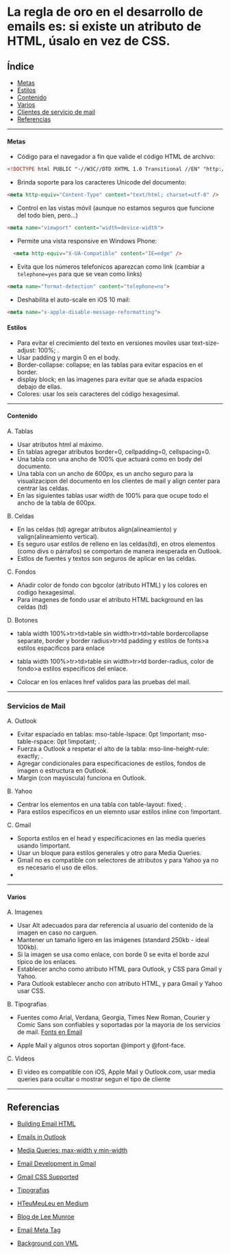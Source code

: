 # La regla de oro en el desarrollo de emails es: si existe un atributo de HTML, úsalo en vez de CSS.

## Índice 
* [Metas](#Metas) 
* [Estilos](#Estilos) 
* [Contenido](#contenido) 
* [Varios](#Varios) 
* [Clientes de servicio de mail](#servicios-de-mail)
* [Referencias](#Referencias)

* * *

#### Metas

* Código para el navegador a fin que valide el código HTML de archivo: 
``` html
<!DOCTYPE html PUBLIC "-//W3C//DTD XHTML 1.0 Transitional //EN" "http://www.w3.org/TR/xhtml1/DTD/xhtml1-transitional.dtd"> 
```

* Brinda soporte para los caracteres Unicode del documento:
``` html 
<meta http-equiv="Content-Type" content="text/html; charset=utf-8" /> 
```

* Control en las vistas móvil (aunque no estamos seguros que funcione del todo bien, pero...) 
``` html 
<meta name="viewport" content="width=device-width"> 
```

* Permite una vista responsive en Windows Phone: 
``` html 
  <meta http-equiv="X-UA-Compatible" content="IE=edge" />
``` 

* Evita que los números telefonicos aparezcan como link (cambiar a ``` telephone=yes ``` para que se vean como links)
``` html
<meta name="format-detection" content="telephone=no">
``` 

* Deshabilita el auto-scale en iOS 10 mail: 
``` html 
<meta name="x-apple-disable-message-reformatting"> 
```

#### Estilos

* Para evitar el crecimiento del texto en versiones moviles usar text-size-adjust: 100%; .
* Usar padding y margin 0 en el body.
* Border-collapse: collapse; en las tablas para evitar espacios en el border.
* display block; en las imagenes para evitar que se añada espacios debajo de ellas.
* Colores: usar los seis caracteres del código hexagesimal.

* * *

#### Contenido

A. Tablas

* Usar atributos html al máximo.
* En tablas agregar atributos border=0, cellpadding=0, cellspacing=0.
* Una tabla con una ancho de 100% que actuará como en body del documento. 
* Una tabla con un ancho de 600px, es un ancho seguro para la visualizacipon del documento en los clientes de mail y align center para centrar las celdas.
* En las siguientes tablas usar width de 100% para que ocupe todo el ancho de la tabla de 600px.

B. Celdas
* En las celdas (td) agregar atributos align(alineamiento) y valign(alineamiento vertical).
* Es seguro usar estilos de relleno en las celdas(td), en otros elementos (como divs o párrafos) se comportan de manera inesperada en Outlook.  
* Estlos de fuentes y textos son seguros de aplicar en las celdas.

C. Fondos
* Añadir color de fondo con bgcolor (atributo HTML) y los colores en codigo hexagesimal.
* Para imagenes de fondo usar el atributo HTML background en las celdas (td)

D. Botones

* tabla width 100%>tr>td>table sin width>tr>td>table bordercollapse separate, border y border radius>tr>td padding y estilos de fonts>a estilos espacificos para enlace

* tabla width 100%>tr>td>table sin width>tr>td border-radius, color de fondo>a estilos especificos del enlace.

* Colocar en los enlaces href validos para las pruebas del mail.

* * *

### Servicios de Mail

A. Outlook
* Evitar espaciado en tablas:  mso-table-lspace: 0pt !important; mso-table-rspace: 0pt !impotant; .
* Fuerza a Outlook a respetar el alto de la tabla: mso-line-height-rule: exactly; .
* Agregar condicionales <!--[if mso]>Outlook<![endif]--> para especificaciones de estilos, fondos de imagen o estructura en Outlook.
*  Margin (con mayúscula) funciona en Outlook.

B. Yahoo 
* Centrar los elementos en una tabla con table-layout: fixed; .
* Para estilos especificos en un elemnto usar estilos inline con !important.

C. Gmail
* Soporta estilos en el head y especificaciones en las media queries usando !important.
* Usar un bloque para estilos generales y otro para Media Queries.
* Gmail no es compatible con selectores de atributos y para Yahoo ya no es necesario el uso de ellos.
* 

* * *

#### Varios

A. Imagenes

* Usar Alt adecuados para dar referencia al usuario del contenido de la imagen en caso no carguen.
* Mantener un tamaño ligero en las imágenes (standard 250kb - ideal 100kb).
* Si la imagen se usa como enlace, con borde 0 se evita el borde azul típico de los enlaces.
* Establecer ancho como atributo HTML para Outlook, y CSS para Gmail y Yahoo.
* Para Outlook establecer ancho con atributo HTML, y para Gmail y Yahoo usar CSS. 


B. Tipografias

* Fuentes como Arial, Verdana, Georgia, Times New Roman, Courier y Comic Sans son confiables y soportadas por la mayoria de los servicios de mail. 
 [Fonts en Email](https://help.sharpspring.com/hc/en-us/articles/115001033467-Using-Fonts-to-Get-the-Most-Out-of-Your-Email-Marketing)

* Apple Mail y algunos otros soportan @import y @font-face.

C. Videos

* El video es compatible con iOS, Apple Mail y Outlook.com, usar media queries para ocultar o mostrar segun el tipo de cliente

* * * 

## Referencias 

* [Building Email HTML](https://www.smashingmagazine.com/2017/01/introduction-building-sending-html-email-for-web-developers/)

* [Emails in Outlook](https://www.emailonacid.com/blog/article/email-development/tips_and_tricks_outlook.com)

* [Media Queries: max-width y min-width](https://www.emailonacid.com/blog/article/email-development/emailology_media_queries_demystified_min-width_and_max-width)

* [Email Development in Gmail](https://www.emailonacid.com/blog/article/email-development/12_things_you_must_know_when_developing_for_gmail_and_gmail_mobile_apps)
* [Gmail CSS Supported](https://developers.google.com/gmail/design/reference/supported_css)

* [Tipografias](https://envato.com/blog/experimental-typography-email/)


* [HTeuMeuLeu en Medium](https://emails.hteumeuleu.com/)
* [Blog de Lee Munroe](http://www.leemunroe.com/blog/)
* [Email Meta Tag](https://www.emailonacid.com/blog/article/email-development/demystifying-meta-tags-in-email)
* [Background con VML](https://backgrounds.cm/)